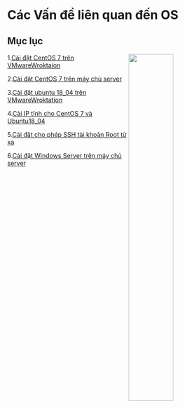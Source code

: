 
<h1>Các Vấn đề liên quan đến OS</h1> 

<h2>Mục lục</h2>

<img src=https://i.imgur.com/8AWvlWT.png align=right width=45%>

1.[Cài đặt CentOS 7 trên VMwareWroktaion](./docs/install_CentOS7.md)

2.[Cài đặt CentOS 7 trên máy chủ server](docs/install_CentOS7_server.md)

3.[Cài đặt ubuntu 18_04 trên VMwareWroktation](./docs/Install_Ubuntu_18_04.md)

4.[Cài IP tĩnh cho CentOS 7 và Ubuntu18_04 ](./docs/IP_static_OS.md)

5.[Cài đăt cho phép SSH tài khoản Root từ xa](./docs/SSH_root_server.md)

6.[Cài đặt Windows Server trên máy chủ server](./docs/install_Win_server.md)